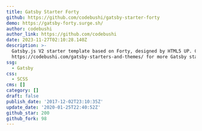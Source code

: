 ```yaml
---
title: Gatsby Starter Forty
github: https://github.com/codebushi/gatsby-starter-forty
demo: https://gatsby-forty.surge.sh/
author: codebushi
author_link: https://github.com/codebushi
date: 2023-11-27T02:10:28.140Z
description: >-
  Gatsby.js V2 starter template based on Forty, designed by HTML5 UP. Check out
  https://codebushi.com/gatsby-starters-and-themes/ for more Gatsby starters.
ssg:
  - Gatsby
css:
  - SCSS
cms: []
category: []
draft: false
publish_date: '2017-12-02T23:10:35Z'
update_date: '2020-01-25T22:40:52Z'
github_star: 200
github_fork: 98
---
```

